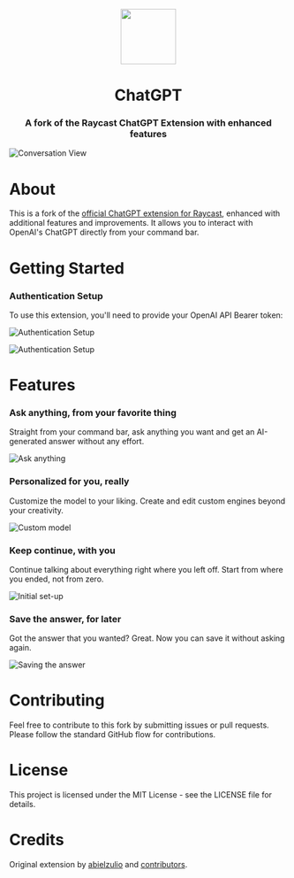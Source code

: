 <p align="center">
<img width=100 src="assets/icon@dark.png">
</p>

<h1 align="center">ChatGPT</h1>

<h3 align="center">
A fork of the Raycast ChatGPT Extension with enhanced features
</h3>

![Conversation View](metadata/1.png)

# About

This is a fork of the [official ChatGPT extension for Raycast](https://www.raycast.com/abielzulio/chatgpt), enhanced with additional features and improvements. It allows you to interact with OpenAI's ChatGPT directly from your command bar.

# Getting Started

### Authentication Setup

To use this extension, you'll need to provide your OpenAI API Bearer token:

![Authentication Setup](metadata/instruction1.png)

![Authentication Setup](metadata/instruction2.png)

# Features

### Ask anything, from your favorite thing

Straight from your command bar, ask anything you want and get an AI-generated answer without any effort.

![Ask anything](metadata/2.png)

### Personalized for you, really

Customize the model to your liking. Create and edit custom engines beyond your creativity.

![Custom model](metadata/3.png)

### Keep continue, with you

Continue talking about everything right where you left off. Start from where you ended, not from zero.

![Initial set-up](metadata/7.png)

### Save the answer, for later

Got the answer that you wanted? Great. Now you can save it without asking again.

![Saving the answer](metadata/4.png)

# Contributing

Feel free to contribute to this fork by submitting issues or pull requests. Please follow the standard GitHub flow for contributions.

# License

This project is licensed under the MIT License - see the LICENSE file for details.

# Credits

Original extension by [abielzulio](https://github.com/abielzulio) and [contributors](https://www.raycast.com/abielzulio/chatgpt).
